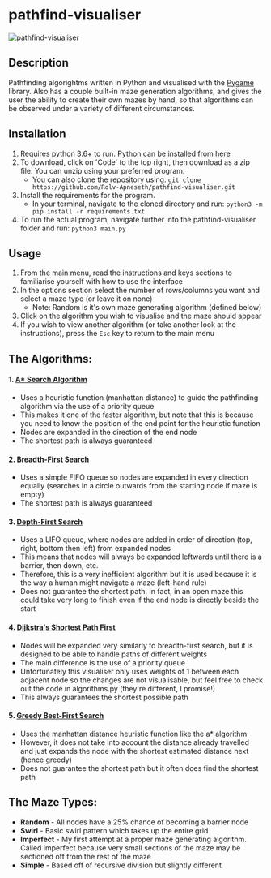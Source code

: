 # pathfind-visualiser

![pathfind-visualiser](https://user-images.githubusercontent.com/69486699/161395210-d3d26e3b-7921-4e86-9b2d-54b6478688bd.png)

## Description

Pathfinding algorightms written in Python and visualised with the [Pygame](https://pypi.org/project/pygame/) library. Also has a couple built-in maze generation algorithms, and gives the user the ability to create their own mazes by hand, so that algorithms can be observed under a variety of different circumstances.

## Installation

1. Requires python 3.6+ to run. Python can be installed from [here](https://www.python.org/downloads/)
2. To download, click on 'Code' to the top right, then download as a zip file. You can unzip using your preferred program.
   - You can also clone the repository using: `git clone https://github.com/Rolv-Apneseth/pathfind-visualiser.git`
3. Install the requirements for the program.
   - In your terminal, navigate to the cloned directory and run: `python3 -m pip install -r requirements.txt`
4. To run the actual program, navigate further into the pathfind-visualiser folder and run: `python3 main.py`

## Usage

1. From the main menu, read the instructions and keys sections to familiarise yourself with how to use the interface
2. In the options section select the number of rows/columns you want and select a maze type (or leave it on none)
   - Note: Random is it's own maze generating algorithm (defined below)
3. Click on the algorithm you wish to visualise and the maze should appear
4. If you wish to view another algorithm (or take another look at the instructions), press the `Esc` key to return to the main menu

## The Algorithms:

#### 1. [A\* Search Algorithm](https://en.wikipedia.org/wiki/A*_search_algorithm)

- Uses a heuristic function (manhattan distance) to guide the pathfinding algorithm via the use of a priority queue
- This makes it one of the faster algorithm, but note that this is because you need to know the position of the end point for the heuristic function
- Nodes are expanded in the direction of the end node
- The shortest path is always guaranteed

#### 2. [Breadth-First Search](https://en.wikipedia.org/wiki/Breadth-first_search)

- Uses a simple FIFO queue so nodes are expanded in every direction equally (searches in a circle outwards from the starting node if maze is empty)
- The shortest path is always guaranteed

#### 3. [Depth-First Search](https://en.wikipedia.org/wiki/Depth-first_search)

- Uses a LIFO queue, where nodes are added in order of direction (top, right, bottom then left) from expanded nodes
- This means that nodes will always be expanded leftwards until there is a barrier, then down, etc.
- Therefore, this is a very inefficient algorithm but it is used because it is the way a human might navigate a maze (left-hand rule)
- Does not guarantee the shortest path. In fact, in an open maze this could take very long to finish even if the end node is directly beside the start

#### 4. [Dijkstra's Shortest Path First](https://en.wikipedia.org/wiki/Dijkstra%27s_algorithm)

- Nodes will be expanded very similarly to breadth-first search, but it is designed to be able to handle paths of different weights
- The main difference is the use of a priority queue
- Unfortunately this visualiser only uses weights of 1 between each adjacent node so the changes are not visualisable, but feel free to check out the code in algorithms.py (they're different, I promise!)
- This always guarantees the shortest possible path

#### 5. [Greedy Best-First Search](http://web.pdx.edu/~arhodes/ai6.pdf)

- Uses the manhattan distance heuristic function like the a\* algorithm
- However, it does not take into account the distance already travelled and just expands the node with the shortest estimated distance next (hence greedy)
- Does not guarantee the shortest path but it often does find the shortest path

## The Maze Types:

- **Random** - All nodes have a 25% chance of becoming a barrier node
- **Swirl** - Basic swirl pattern which takes up the entire grid
- **Imperfect** - My first attempt at a proper maze generating algorithm. Called imperfect because very small sections of the maze may be sectioned off from the rest of the maze
- **Simple** - Based off of recursive division but slightly different
